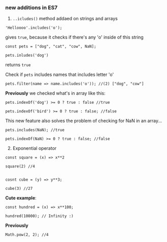 ### new additions in ES7

1) `..icludes()` method addaed on strings and arrays
```
'Helloooo'.includes('o');
```
gives `true`, because it checks if there's any 'o' inside of this string

```
const pets = ["dog", "cat", "cow", NaN];

pets.inludes('dog')
```
returns `true`

Check if `pets` includes names that includes letter 'o'
```
pets.filter(name => name.includes('o')); //(2) ["dog", "cow"]
```
__Previously__ we checked what's in array like this:
```
pets.indexOf('dog') >= 0 ? true : false //true

pets.indexOf('bird') >= 0 ? true : false; //false
```

This new feature also solves the problem of checking for NaN in an array...
```
pets.includes(NaN); //true

pets.indexOf(NaN) >= 0 ? true : false; //false
```

2) Exponential operator
```
const square = (x) => x**2

square(2) //4


cosnt cube = (y) => y**3;

cube(3) //27
```
__Cute example__:
```
const hundred = (x) => x**100;

hundred(10000); // Infinity :)
```

__Previously__
``` 
Math.pow(2, 2); //4
```